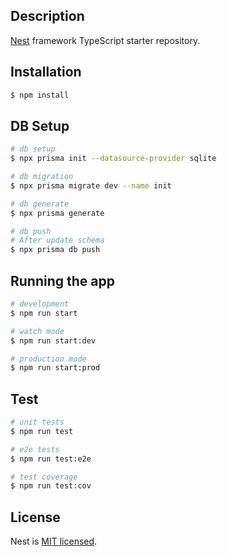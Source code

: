 ## Description

[Nest](https://github.com/nestjs/nest) framework TypeScript starter repository.

## Installation

```bash
$ npm install
```

## DB Setup
```bash
# db setup
$ npx prisma init --datasource-provider sqlite

# db migration
$ npx prisma migrate dev --name init

# db generate
$ npx prisma generate

# db push
# After update schema
$ npx prisma db push

```

## Running the app

```bash
# development
$ npm run start

# watch mode
$ npm run start:dev

# production mode
$ npm run start:prod
```

## Test

```bash
# unit tests
$ npm run test

# e2e tests
$ npm run test:e2e

# test coverage
$ npm run test:cov
```

## License

Nest is [MIT licensed](LICENSE).
